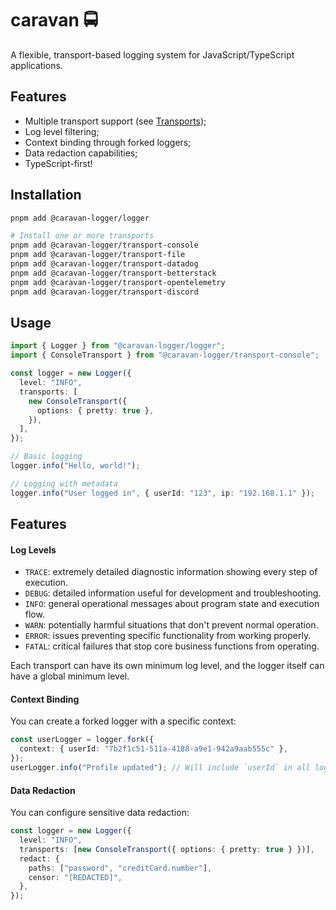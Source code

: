 # caravan 🚍

A flexible, transport-based logging system for JavaScript/TypeScript applications.

## Features

- Multiple transport support (see [Transports](#transports));
- Log level filtering;
- Context binding through forked loggers;
- Data redaction capabilities;
- TypeScript-first!

## Installation

```sh
pnpm add @caravan-logger/logger

# Install one or more transports
pnpm add @caravan-logger/transport-console
pnpm add @caravan-logger/transport-file
pnpm add @caravan-logger/transport-datadog
pnpm add @caravan-logger/transport-betterstack
pnpm add @caravan-logger/transport-opentelemetry
pnpm add @caravan-logger/transport-discord
```

## Usage

```ts
import { Logger } from "@caravan-logger/logger";
import { ConsoleTransport } from "@caravan-logger/transport-console";

const logger = new Logger({
  level: "INFO",
  transports: [
    new ConsoleTransport({
      options: { pretty: true },
    }),
  ],
});

// Basic logging
logger.info("Hello, world!");

// Logging with metadata
logger.info("User logged in", { userId: "123", ip: "192.168.1.1" });
```

## Features

#### Log Levels

- `TRACE`: extremely detailed diagnostic information showing every step of execution.
- `DEBUG`: detailed information useful for development and troubleshooting.
- `INFO`: general operational messages about program state and execution flow.
- `WARN`: potentially harmful situations that don't prevent normal operation.
- `ERROR`: issues preventing specific functionality from working properly.
- `FATAL`: critical failures that stop core business functions from operating.

Each transport can have its own minimum log level, and the logger itself can have a global minimum level.

#### Context Binding

You can create a forked logger with a specific context:

```ts
const userLogger = logger.fork({
  context: { userId: "7b2f1c51-511a-4188-a9e1-942a9aab555c" },
});
userLogger.info("Profile updated"); // Will include `userId` in all logs
```

#### Data Redaction

You can configure sensitive data redaction:

```ts
const logger = new Logger({
  level: "INFO",
  transports: [new ConsoleTransport({ options: { pretty: true } })],
  redact: {
    paths: ["password", "creditCard.number"],
    censor: "[REDACTED]",
  },
});
```
